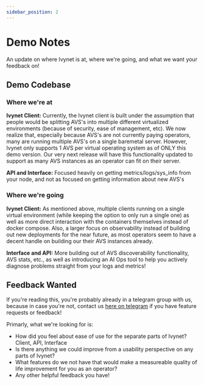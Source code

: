 ```yaml
---
sidebar_position: 2
---
```


# Demo Notes

An update on where Ivynet is at, where we're going, and what we want your feedback on!

## Demo Codebase

### Where we're at

**Ivynet Client:** Currently, the Ivynet client is built under the assumption that people would be splitting AVS's into multiple different virtualized environments (because of security, ease of management, etc). We now realize that, especially because AVS's are not currently paying operators, many are running multiple AVS's on a single baremetal server. However, Ivynet only supports 1 AVS per virtual operating system as of ONLY this demo version. Our very next release will have this functionality updated to support as many AVS instances as an operator can fit on their server.

**API and Interface:** Focused heavily on getting metrics/logs/sys_info from your node, and not as focused on getting information about new AVS's

### Where we're going

**Ivynet Client:** As mentioned above, multiple clients running on a single virtual environment (while keeping the option to only run a single one) as well as more direct interaction with the containers themselves instead of docker compose. Also, a larger focus on observability instead of building out new deployments for the near future, as most operators seem to have a decent handle on building our their AVS instances already.

**Interface and API:** More building out of AVS discoverability functionality, AVS stats, etc., as well as introducing an AI Ops tool to help you actively diagnose problems straight from your logs and metrics!

## Feedback Wanted

If you're reading this, you're probably already in a telegram group with us, because in case you're not, contact us [here on telegram](https://t.me/soho_dot) if you have feature requests or feedback!

Primarly, what we're looking for is:

- How did you feel about ease of use for the separate parts of Ivynet? Client, API, Interface
- Is there anything we could improve from a usability perspective on any parts of Ivynet?
- What features do we not have that would make a measureable quality of life improvement for you as an operator?
- Any other helpful feedback you have!

<!-- ### Test Scenarios

TODO: -->